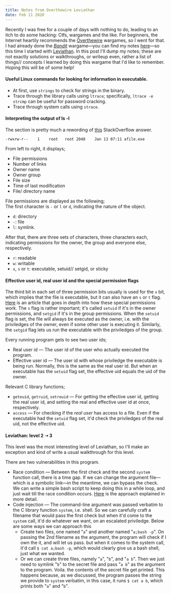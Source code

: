 ```yaml
---
title: Notes from Overthewire Leviathan
date: Feb 11 2020
---
```


Recently I was free for a couple of days with nothing to do, leading to an itch to do some hacking: Ctfs, wargames and the like. For beginners, the Internet heartily recommends the [Overthewire](https://overthewire.org/wargames/) wargames, so I went for that. I had already done the [_Bandit_](https://overthewire.org/wargames/bandit/) wargame—you can find my notes [here](https://sumit-ghosh.com/articles/notes-overthewire-bandit/)—so this time I started with [Leviathan](https://overthewire.org/wargames/leviathan/). In this post I'll dump my notes; these are not exactly solutions or walkthroughs, or writeup even, rather a list of things// concepts I learned by doing this wargame that I'd like to remember. Hoping this will be of some help!

#### Useful Linux commands for looking for information in executable.

- At first, use `strings` to check for strings in the binary.
- Trace through the library calls using `ltrace`; specifically, `ltrace -e strcmp` can be useful for password cracking.
- Trace through system calls using `strace`.

#### Interpreting the output of ls -l

The section is pretty much a rewording of [this](https://unix.stackexchange.com/a/103118/394075) StackOverflow answer.

```
-rwxrw-r--    1    root   root 2048    Jan 13 07:11 afile.exe
```

From left to right, it displays;

- File permissions
- Number of links
- Owner name
- Owner group
- File size
- Time of last modification
- File/ directory name

File permissions are displayed as the following;  
The first character is `-` or `l` or `d`, indicating the nature of the object.

- `d`: directory
- `-`: file
- `l`: symlink.

After that, there are three sets of characters, three characters each, indicating permissions for the owner, the group and everyone else, respectively.

- `r`: readable
- `w`: writable
- `x`, `s` or `t`: executable, setuid// setgid, or sticky

#### Effective user id, real user id and the special permission flags

The third bit in each set of three permission bits usually is used for the `x` bit, which implies that the file is executable, but it can also have an `s` or `t` flag. [Here](https://linuxconfig.org/how-to-use-special-permissions-the-setuid-setgid-and-sticky-bits) is an article that goes in depth into how these special permissions work. The `s` flag is rather important; it's called `setuid` if it's in the owner permissions, and `setgid` if it's in the group permissions. When the `setuid` flag is set, the file will always be executed as the owner, i.e. with the priviledges of the owner, even if some other user is executing it. Similarly, the `setgid` flag lets us run the executable with the priviledges of the group.

Every running program gets to see two user ids;

- Real user id — The user id of the user who actually executed the program.
- Effective user id — The user id with whose priviledge the executable is being run. Normally, this is the same as the real user id. But when an executable has the `setuid` flag set, the effective uid equals the uid of the owner.

Relevant C library functions;

- `geteuid`, `getruid`, `setreuid` — For getting the effective user id, getting the real user id, and setting the real and effective user id at once, respectively.
- `access` — For checking if the _real user_ has access to a file. Even if the executable had the `setuid` flag set, it'd check the priviledges of the real uid, not the effective uid.

#### Leviathan: level 2 ➝ 3

This level was the most interesting level of Leviathan, so I'll make an exception and kind of write a usual walkthrough for this level.

There are two vulnerabilities in this program.

- Race condition — Between the first check and the second `system` function call, there is a time gap. If we can change the argument file—which is a symbolic link—in the meantime, we can bypass the check. We can write a simple bash script to keep doing this in a while loop, and just wait till the race condition occurs. [Here](https://www.win.tue.nl/~aeb/linux/hh/hh-9.html) is the approach explained in more detail.
- Code injection — The command-line argument was passed verbatim to the C library function `system`, i.e. shell. So we can carefully craft a filename that would pass the first check but when it'd come to the `system` call, it'd do whatever we want, on an escalated priviledge. Below are some ways we can approach this
  - Create two files, one named "`a`" and another named "`a;bash -p`". On passing the 2nd filename as the argument, the program will check if I own the it, and will let us pass. but when it comes to the system call, it'd call `$ cat a;bash -p`, which would clearly give us a bash shell, just what we wanted.
  - Or we can create three files, namely "`a`", "`b`", and "`a b`". Then we just need to symlink "`b`" to the secret file and pass "`a b`" as the argument to the program. Voila. the contents of the secret file get printed. This happens because, as we discussed, the program passes the string we provide to `system` verbatim, in this case, it runs `$ cat a b`, which prints both "`a`" and "`b`".
